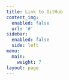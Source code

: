 ```yaml
---
title: Link to GitHub
content_img:
  enabled: false
  url: '#'
sidebar:
  enabled: false
  side: left
menu:
  main:
    weight: 7
layout: page
---
```


